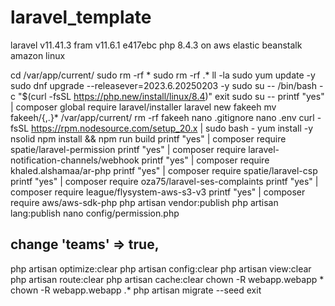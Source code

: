 # laravel_template
laravel v11.41.3 fram v11.6.1 e417ebc php 8.4.3 on aws elastic beanstalk amazon linux

cd /var/app/current/
sudo rm -rf *
sudo rm -rf .*
ll -la
sudo yum update -y
sudo dnf upgrade --releasever=2023.6.20250203 -y
sudo su --
/bin/bash -c "$(curl -fsSL https://php.new/install/linux/8.4)"
exit
sudo su --
printf "yes" | composer global require laravel/installer
laravel new fakeeh
mv fakeeh/{,.}* /var/app/current/
rm -rf fakeeh
nano .gitignore
nano .env
curl -fsSL https://rpm.nodesource.com/setup_20.x | sudo bash -
yum install -y nsolid
npm install && npm run build
printf "yes" | composer require spatie/laravel-permission
printf "yes" | composer require laravel-notification-channels/webhook
printf "yes" | composer require khaled.alshamaa/ar-php
printf "yes" | composer require spatie/laravel-csp
printf "yes" | composer require oza75/laravel-ses-complaints
printf "yes" | composer require league/flysystem-aws-s3-v3
printf "yes" | composer require aws/aws-sdk-php
php artisan vendor:publish
php artisan lang:publish
nano config/permission.php 
## change 'teams' => true, ##
php artisan optimize:clear
php artisan config:clear
php artisan view:clear
php artisan route:clear
php artisan cache:clear
chown -R webapp.webapp *
chown -R webapp.webapp .*
php artisan migrate --seed
exit
